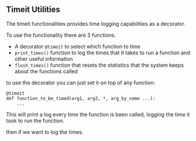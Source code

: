 ## Timeit Utilities

The timeit functionalities provides time logging capabilities as a decorator.

To use the functionality there are 3 functions.

- A decorator `@timeit` to select which function to time
- `print_times()` function to log the times that it takes to run a function and other useful information
- `flush_times()` function that resets the statistics that the system keeps about the functions called


to use the decorator you can just set it on top of any function:

    @timeit
    def function_to_be_timed(arg1, arg2, *, arg_by_name ...):
        ...

This will print a log every time the function is been called, logging the time it took to run the function.

then if we want to log the times.
